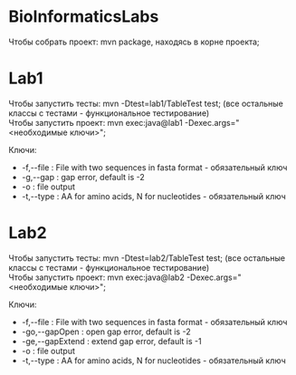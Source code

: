 # BioInformaticsLabs  
  
Чтобы собрать проект: mvn package, находясь в корне проекта;  

# Lab1  
Чтобы запустить тесты: mvn -Dtest=lab1/TableTest test; (все остальные классы с тестами - функциональное тестирование)  
Чтобы запустить проект: mvn exec:java@lab1 -Dexec.args="<необходимые ключи>";  

Ключи:  
* -f,--file <arg> : File with two sequences in fasta format - обязательный ключ  
* -g,--gap <arg>  :  gap error, default is -2  
* -o <arg>        :  file output  
* -t,--type <arg> :  AA for amino acids, N for nucleotides - обязательный ключ  

# Lab2  
Чтобы запустить тесты: mvn -Dtest=lab2/TableTest test; (все остальные классы с тестами - функциональное тестирование)  
Чтобы запустить проект: mvn exec:java@lab2 -Dexec.args="<необходимые ключи>";    
  
Ключи:  
* -f,--file <arg>        : File with two sequences in fasta format - обязательный ключ  
* -go,--gapOpen <arg>    :  open gap error, default is -2  
* -ge,--gapExtend <arg>  :  extend gap error, default is -1  
* -o <arg>               :  file output  
* -t,--type <arg>        :  AA for amino acids, N for nucleotides - обязательный ключ  

